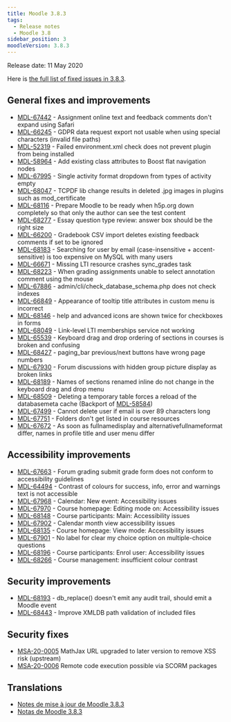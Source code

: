 ```yaml
---
title: Moodle 3.8.3
tags:
  - Release notes
  - Moodle 3.8
sidebar_position: 3
moodleVersion: 3.8.3
---
```

Release date: 11 May 2020

Here is [the full list of fixed issues in 3.8.3](https://tracker.moodle.org/secure/IssueNavigator!executeAdvanced.jspa?jqlQuery=project+%3D+mdl+AND+resolution+%3D+fixed+AND+fixVersion+in+%28%223.8.3%22%29+ORDER+BY+priority+DESC&runQuery=true&clear=true).

## General fixes and improvements

- [MDL-67442](https://tracker.moodle.org/browse/MDL-67442) - Assignment online text and feedback comments don't expand using Safari
- [MDL-66245](https://tracker.moodle.org/browse/MDL-66245) - GDPR data request export not usable when using special characters (invalid file paths)
- [MDL-52319](https://tracker.moodle.org/browse/MDL-52319) - Failed environment.xml check does not prevent plugin from being installed
- [MDL-58964](https://tracker.moodle.org/browse/MDL-58964) - Add existing class attributes to Boost flat navigation nodes
- [MDL-67995](https://tracker.moodle.org/browse/MDL-67995) - Single activity format dropdown from types of activity empty
- [MDL-68047](https://tracker.moodle.org/browse/MDL-68047) - TCPDF lib change results in deleted .jpg images in plugins such as mod_certificate
- [MDL-68116](https://tracker.moodle.org/browse/MDL-68116) - Prepare Moodle to be ready when h5p.org down completely so that only the author can see the test content
- [MDL-68277](https://tracker.moodle.org/browse/MDL-68277) - Essay question type review: answer box should be the right size
- [MDL-66200](https://tracker.moodle.org/browse/MDL-66200) - Gradebook CSV import deletes existing feedback comments if set to be ignored
- [MDL-68183](https://tracker.moodle.org/browse/MDL-68183) - Searching for user by email (case-insensitive + accent-sensitive) is too expensive on MySQL with many users
- [MDL-66671](https://tracker.moodle.org/browse/MDL-66671) - Missing LTI resource crashes sync_grades task
- [MDL-68223](https://tracker.moodle.org/browse/MDL-68223) - When grading assignments unable to select annotation comment using the mouse
- [MDL-67886](https://tracker.moodle.org/browse/MDL-67886) - admin/cli/check_database_schema.php does not check indexes
- [MDL-66849](https://tracker.moodle.org/browse/MDL-66849) - Appearance of tooltip title attributes in custom menu is incorrect
- [MDL-68146](https://tracker.moodle.org/browse/MDL-68146) - help and advanced icons are shown twice for checkboxes in forms
- [MDL-68049](https://tracker.moodle.org/browse/MDL-68049) - Link-level LTI memberships service not working
- [MDL-65539](https://tracker.moodle.org/browse/MDL-65539) - Keyboard drag and drop ordering of sections in courses is broken and confusing
- [MDL-68427](https://tracker.moodle.org/browse/MDL-68427) - paging_bar previous/next buttons have wrong page numbers
- [MDL-67930](https://tracker.moodle.org/browse/MDL-67930) - Forum discussions with hidden group picture display as broken links
- [MDL-68189](https://tracker.moodle.org/browse/MDL-68189) - Names of sections renamed inline do not change in the keyboard drag and drop menu
- [MDL-68509](https://tracker.moodle.org/browse/MDL-68509) - Deleting a temporary table forces a reload of the databasemeta cache (Backport of [MDL-58584](https://tracker.moodle.org/browse/MDL-58584))
- [MDL-67499](https://tracker.moodle.org/browse/MDL-67499) - Cannot delete user if email is over 89 characters long
- [MDL-67751](https://tracker.moodle.org/browse/MDL-67751) - Folders don't get listed in course resources
- [MDL-67672](https://tracker.moodle.org/browse/MDL-67672) - As soon as fullnamedisplay and alternativefullnameformat differ, names in profile title and user menu differ

## Accessibility improvements

- [MDL-67663](https://tracker.moodle.org/browse/MDL-67663) - Forum grading submit grade form does not conform to accessibility guidelines
- [MDL-64494](https://tracker.moodle.org/browse/MDL-64494) - Contrast of colours for success, info, error and warnings text is not accessible
- [MDL-67968](https://tracker.moodle.org/browse/MDL-67968) - Calendar: New event: Accessibility issues
- [MDL-67970](https://tracker.moodle.org/browse/MDL-67970) - Course homepage: Editing mode on: Accessibility issues
- [MDL-68148](https://tracker.moodle.org/browse/MDL-68148) - Course participants: Main: Accessibility issues
- [MDL-67902](https://tracker.moodle.org/browse/MDL-67902) - Calendar month view accessibility issues
- [MDL-68135](https://tracker.moodle.org/browse/MDL-68135) - Course homepage: View mode: Accessibility issues
- [MDL-67901](https://tracker.moodle.org/browse/MDL-67901) - No label for clear my choice option on multiple-choice questions
- [MDL-68196](https://tracker.moodle.org/browse/MDL-68196) - Course participants: Enrol user: Accessibility issues
- [MDL-68266](https://tracker.moodle.org/browse/MDL-68266) - Course management: insufficient colour contrast

## Security improvements

- [MDL-68193](https://tracker.moodle.org/browse/MDL-68193) - db_replace() doesn't emit any audit trail, should emit a Moodle event
- [MDL-68443](https://tracker.moodle.org/browse/MDL-68443) - Improve XMLDB path validation of included files

## Security fixes

- [MSA-20-0005](https://moodle.org/mod/forum/discuss.php?d=403512) MathJax URL upgraded to later version to remove XSS risk (upstream)
- [MSA-20-0006](https://moodle.org/mod/forum/discuss.php?d=403513) Remote code execution possible via SCORM packages

## Translations

- [Notes de mise à jour de Moodle 3.8.3](https://docs.moodle.org/fr/Notes_de_mise_à_jour_de_Moodle_3.8.3)
- [Notas de Moodle 3.8.3](https://docs.moodle.org/es/Notas_de_Moodle_3.8.3)
